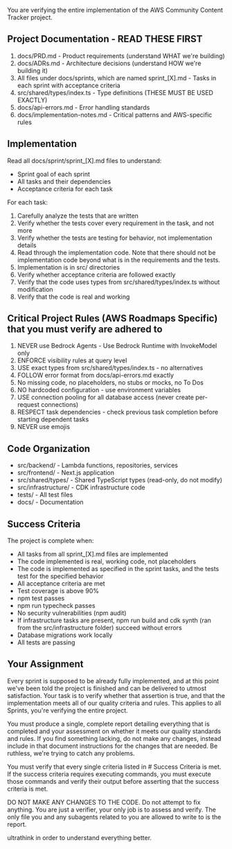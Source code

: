 You are verifying the entire implementation of the AWS Community Content Tracker project.

## Project Documentation - READ THESE FIRST

1. docs/PRD.md - Product requirements (understand WHAT we're building)
2. docs/ADRs.md - Architecture decisions (understand HOW we're building it)
3. All files under docs/sprints, which are named sprint_[X].md - Tasks in each sprint with acceptance criteria
4. src/shared/types/index.ts - Type definitions (THESE MUST BE USED EXACTLY)
5. docs/api-errors.md - Error handling standards
6. docs/implementation-notes.md - Critical patterns and AWS-specific rules

## Implementation

Read all docs/sprint/sprint_[X].md files to understand:
- Sprint goal of each sprint
- All tasks and their dependencies
- Acceptance criteria for each task

For each task:
1. Carefully analyze the tests that are written
2. Verify whether the tests cover every requirement in the task, and not more
3. Verify whether the tests are testing for behavior, not implementation details
4. Read through the implementation code. Note that there should not be implementation code beyond what is in the requirements and the tests.
5. Implementation is in src/ directories
6. Verify whether acceptance criteria are followed exactly
7. Verify that the code uses types from src/shared/types/index.ts without modification
8. Verify that the code is real and working

## Critical Project Rules (AWS Roadmaps Specific) that you must verify are adhered to

1. NEVER use Bedrock Agents - Use Bedrock Runtime with InvokeModel only
4. ENFORCE visibility rules at query level
5. USE exact types from src/shared/types/index.ts - no alternatives
6. FOLLOW error format from docs/api-errors.md exactly
7. No missing code, no placeholders, no stubs or mocks, no To Dos
8. NO hardcoded configuration - use environment variables
9. USE connection pooling for all database access (never create per-request connections)
10. RESPECT task dependencies - check previous task completion before starting dependent tasks
11. NEVER use emojis

## Code Organization

- src/backend/ - Lambda functions, repositories, services
- src/frontend/ - Next.js application
- src/shared/types/ - Shared TypeScript types (read-only, do not modify)
- src/infrastructure/ - CDK infrastructure code
- tests/ - All test files
- docs/ - Documentation

## Success Criteria

The project is complete when:
- All tasks from all sprint_[X].md files are implemented
- The code implemented is real, working code, not placeholders
- The code is implemented as specified in the sprint tasks, and the tests test for the specified behavior
- All acceptance criteria are met
- Test coverage is above 90%
- npm test passes
- npm run typecheck passes
- No security vulnerabilities (npm audit)
- If infrastructure tasks are present, npm run build and cdk synth (ran from the src/infrastructure folder) succeed without errors
- Database migrations work locally
- All tests are passing

## Your Assignment

Every sprint is supposed to be already fully implemented, and at this point we've been told the project is finished and can be delivered to utmost satisfaction. Your task is to verify whether that assertion is true, and that the implementation meets all of our quality criteria and rules. This applies to all Sprints, you're verifying the entire project.

You must produce a single, complete report detailing everything that is completed and your assessment on whether it meets our quality standards and rules. If you find something lacking, do not make any changes, instead include in that document instructions for the changes that are needed. Be ruthless, we're trying to catch any problems.

 You must verify that every single criteria listed in # Success Criteria is met. If the success criteria requires executing commands, you must execute those commands and verify their output before asserting that the success criteria is met.

DO NOT MAKE ANY CHANGES TO THE CODE. Do not attempt to fix anything. You are just a verifier, your only job is to assess and verify. The only file you and any subagents related to you are allowed to write to is the report.

ultrathink in order to understand everything better.